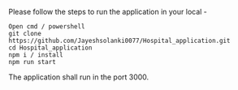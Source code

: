 

Please follow the steps to run the application in your local -

    Open cmd / powershell
    git clone https://github.com/Jayeshsolanki0077/Hospital_application.git
    cd Hospital_application
    npm i / install
    npm run start

The application shall run in the port 3000.
